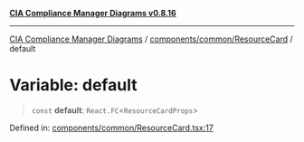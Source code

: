 [**CIA Compliance Manager Diagrams v0.8.16**](../../../../README.md)

***

[CIA Compliance Manager Diagrams](../../../../modules.md) / [components/common/ResourceCard](../README.md) / default

# Variable: default

> `const` **default**: `React.FC`\<`ResourceCardProps`\>

Defined in: [components/common/ResourceCard.tsx:17](https://github.com/Hack23/cia-compliance-manager/blob/96f4020424aba8c55d4fe94eddf596babc070968/src/components/common/ResourceCard.tsx#L17)
